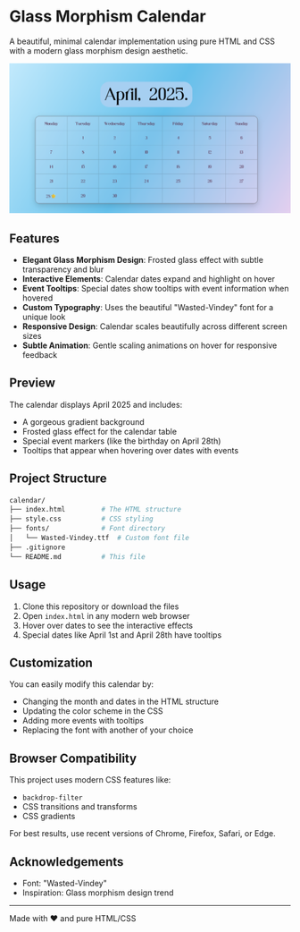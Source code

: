 # Glass Morphism Calendar

A beautiful, minimal calendar implementation using pure HTML and CSS with a modern glass morphism design aesthetic.

![Calendar Preview](./assets/preview.png)

## Features

- **Elegant Glass Morphism Design**: Frosted glass effect with subtle transparency and blur
- **Interactive Elements**: Calendar dates expand and highlight on hover
- **Event Tooltips**: Special dates show tooltips with event information when hovered
- **Custom Typography**: Uses the beautiful "Wasted-Vindey" font for a unique look
- **Responsive Design**: Calendar scales beautifully across different screen sizes
- **Subtle Animation**: Gentle scaling animations on hover for responsive feedback

## Preview

The calendar displays April 2025 and includes:

- A gorgeous gradient background
- Frosted glass effect for the calendar table
- Special event markers (like the birthday on April 28th)
- Tooltips that appear when hovering over dates with events

## Project Structure

```bash
calendar/
├── index.html         # The HTML structure
├── style.css          # CSS styling
├── fonts/             # Font directory
│   └── Wasted-Vindey.ttf  # Custom font file
├── .gitignore          
└── README.md          # This file
```


## Usage

1. Clone this repository or download the files
2. Open `index.html` in any modern web browser
3. Hover over dates to see the interactive effects
4. Special dates like April 1st and April 28th have tooltips

## Customization

You can easily modify this calendar by:

- Changing the month and dates in the HTML structure
- Updating the color scheme in the CSS
- Adding more events with tooltips
- Replacing the font with another of your choice

## Browser Compatibility

This project uses modern CSS features like:
- `backdrop-filter`
- CSS transitions and transforms
- CSS gradients

For best results, use recent versions of Chrome, Firefox, Safari, or Edge.



## Acknowledgements

- Font: "Wasted-Vindey" 
- Inspiration: Glass morphism design trend

---

Made with ❤️ and pure HTML/CSS